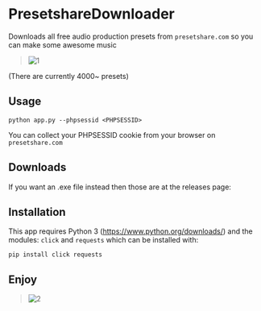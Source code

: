 # PresetshareDownloader
Downloads all free audio production presets from `presetshare.com` so you can make some awesome music

> ![1](https://user-images.githubusercontent.com/33218378/226705758-291f6a78-46a3-4456-9191-5ee5eadb22a9.png)

(There are currently 4000~ presets)

## Usage
```
python app.py --phpsessid <PHPSESSID>
```
You can collect your PHPSESSID cookie from your browser on `presetshare.com`

## Downloads
If you want an .exe file instead then those are at the releases page:



## Installation

This app requires Python 3 (https://www.python.org/downloads/)
and the modules: `click` and `requests`
which can be installed with:
```
pip install click requests
```

## Enjoy
> ![2](https://user-images.githubusercontent.com/33218378/226705830-cd3743f8-e84f-43f5-8c60-d39c278cb7bf.png)
